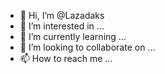 - 👋 Hi, I’m @Lazadaks
- 👀 I’m interested in ...
- 🌱 I’m currently learning ...
- 💞️ I’m looking to collaborate on ...
- 📫 How to reach me ...

<!---
Lazadaks/Lazadaks is a ✨ special ✨ repository because its `README.md` (this file) appears on your GitHub profile.
You can click the Preview link to take a look at your changes.
--->
